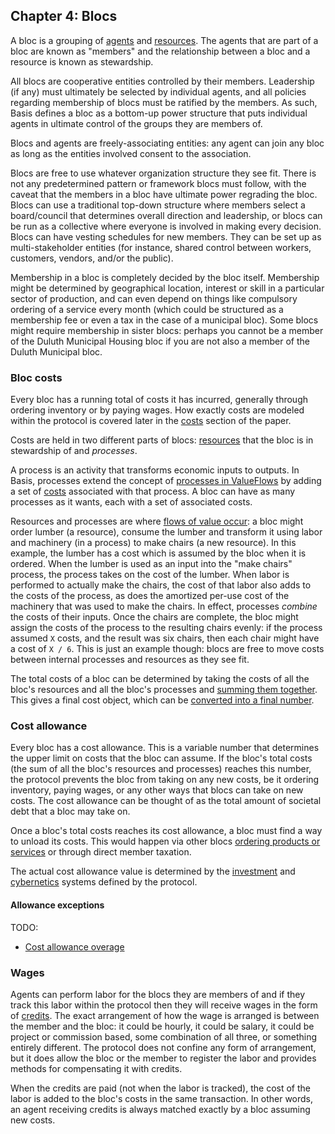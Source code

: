 ## Chapter 4: Blocs

A bloc is a grouping of [agents] and [resources]. The agents that are part of a bloc are known as "members" and the relationship between a bloc and a resource is known as stewardship.

All blocs are cooperative entities controlled by their members. Leadership (if any) must ultimately be selected by individual agents, and all policies regarding membership of blocs must be ratified by the members. As such, Basis defines a bloc as a bottom-up power structure that puts individual agents in ultimate control of the groups they are members of.

Blocs and agents are freely-associating entities: any agent can join any bloc as long as the entities involved consent to the association.

Blocs are free to use whatever organization structure they see fit. There is not any predetermined pattern or framework blocs must follow, with the caveat that the members in a bloc have ultimate power regrading the bloc. Blocs can use a traditional top-down structure where members select a board/council that determines overall direction and leadership, or blocs can be run as a collective where everyone is involved in making every decision. Blocs can have vesting schedules for new members. They can be set up as multi-stakeholder entities (for instance, shared control between workers, customers, vendors, and/or the public).

Membership in a bloc is completely decided by the bloc itself. Membership might be determined by geographical location, interest or skill in a particular sector of production, and can even depend on things like compulsory ordering of a service every month (which could be structured as a membership fee or even a tax in the case of a municipal bloc). Some blocs might require membership in sister blocs: perhaps you cannot be a member of the Duluth Municipal Housing bloc if you are not also a member of the Duluth Municipal bloc.

### Bloc costs

Every bloc has a running total of costs it has incurred, generally through ordering inventory or by paying wages. How exactly costs are modeled within the protocol is covered later in the [costs] section of the paper.

Costs are held in two different parts of blocs: [resources][resource-costs] that the bloc is in stewardship of and *processes*.

A process is an activity that transforms economic inputs to outputs. In Basis, processes extend the concept of [processes in ValueFlows](https://valueflo.ws/introduction/processes.html) by adding a set of [costs] associated with that process. A bloc can have as many processes as it wants, each with a set of associated costs.

Resources and processes are where [flows of value occur](https://valueflo.ws/introduction/concepts.html): a bloc might order lumber (a resource), consume the lumber and transform it using labor and machinery (in a process) to make chairs (a new resource). In this example, the lumber has a cost which is assumed by the bloc when it is ordered. When the lumber is used as an input into the "make chairs" process, the process takes on the cost of the lumber. When labor is performed to actually make the chairs, the cost of that labor also adds to the costs of the process, as does the amortized per-use cost of the machinery that was used to make the chairs. In effect, processes *combine* the costs of their inputs. Once the chairs are complete, the bloc might assign the costs of the process to the resulting chairs evenly: if the process assumed `X` costs, and the result was six chairs, then each chair might have a cost of `X / 6`. This is just an example though: blocs are free to move costs between internal processes and resources as they see fit.

The total costs of a bloc can be determined by taking the costs of all the bloc's resources and all the bloc's processes and [summing them together][cost-math]. This gives a final cost object, which can be [converted into a final number][cost-conversion].

### Cost allowance

Every bloc has a cost allowance. This is a variable number that determines the upper limit on costs that the bloc can assume. If the bloc's total costs (the sum of all the bloc's resources and processes) reaches this number, the protocol prevents the bloc from taking on any new costs, be it ordering inventory, paying wages, or any other ways that blocs can take on new costs. The cost allowance can be thought of as the total amount of societal debt that a bloc may take on.

Once a bloc's total costs reaches its cost allowance, a bloc must find a way to unload its costs. This would happen via other blocs [ordering products or services][orders] or through direct member taxation.

The actual cost allowance value is determined by the [investment] and [cybernetics] systems defined by the protocol.

#### Allowance exceptions

TODO:

- [Cost allowance overage](https://github.com/basisproject/tracker/issues/135)

### Wages

Agents can perform labor for the blocs they are members of and if they track this labor within the protocol then they will receive wages in the form of [credits]. The exact arrangement of how the wage is arranged is between the member and the bloc: it could be hourly, it could be salary, it could be project or commission based, some combination of all three, or something entirely different. The protocol does not confine any form of arrangement, but it does allow the bloc or the member to register the labor and provides methods for compensating it with credits.

When the credits are paid (not when the labor is tracked), the cost of the labor is added to the bloc's costs in the same transaction. In other words, an agent receiving credits is always matched exactly by a bloc assuming new costs.

[agents]: #chapter-2-agents
[resources]: #chapter-3-resources
[costs]: #costs
[resource-costs]: #resource-costs
[cost-math]: #mathematical-operations-on-costs
[cost-conversion]: #converting-costs-to-a-single-value
[trackers]: #BROKEN-trackers
[part3]: #part-3-the-real-world
[cost allowance]: #cost-allowance
[orders]: #BROKEN-orders
[investment]: #BROKEN-investment
[cybernetics]: #BROKEN-cybernetics
[credits]: #labor-credits
[economics]: #chapter-6-economics

